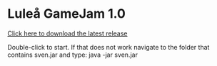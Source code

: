 Luleå GameJam 1.0
=================

[Click here to download the latest release](https://github.com/mborjesson/GameJam-1.0/raw/master/release/sven.jar)

Double-click to start.
If that does not work navigate to the folder that contains sven.jar and type:
java -jar sven.jar
